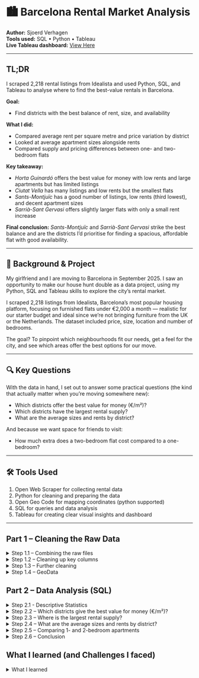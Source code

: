 # 🏙️ Barcelona Rental Market Analysis

**Author:** Sjoerd Verhagen  
**Tools used:** SQL • Python • Tableau  
**Live Tableau dashboard:** [View Here](https://public.tableau.com/views/YOUR-DASHBOARD-LINK)


---

## TL;DR 

I scraped 2,218 rental listings from Idealista and used Python, SQL, and Tableau to analyse where to find the best-value rentals in Barcelona.

**Goal:**
- Find districts with the best balance of rent, size, and availability

**What I did:**
- Compared average rent per square metre and price variation by district
- Looked at average apartment sizes alongside rents
- Compared supply and pricing differences between one- and two-bedroom flats

**Key takeaway:**
- _Horta Guinardó_ offers the best value for money with low rents and large apartments but has limited listings
- _Ciutat Vella_ has many listings and low rents but the smallest flats
- _Sants-Montjuïc_ has a good number of listings, low rents (third lowest), and decent apartment sizes
- _Sarrià-Sant Gervasi_ offers slightly larger flats with only a small rent increase

**Final conclusion:**
_Sants-Montjuïc_ and _Sarrià-Sant Gervasi_ strike the best balance and are the districts I’d prioritise for finding a spacious, affordable flat with good availability.

---

## 🎯 Background & Project

My girlfriend and I are moving to Barcelona in September 2025. I saw an opportunity to make our house hunt double as a data project, using my Python, SQL and Tableau skills to explore the city’s rental market.

I scraped 2,218 listings from Idealista, Barcelona’s most popular housing platform, focusing on furnished flats under €2,000 a month — realistic for our starter budget and ideal since we’re not bringing furniture from the UK or the Netherlands. The dataset included price, size, location and number of bedrooms.

The goal? To pinpoint which neighbourhoods fit our needs, get a feel for the city, and see which areas offer the best options for our move.

---

## 🔍 Key Questions

With the data in hand, I set out to answer some practical questions (the kind that actually matter when you’re moving somewhere new):

- Which districts offer the best value for money (€/m²)?
- Which districts have the largest rental supply?
- What are the average sizes and rents by district?

And because we want space for friends to visit:
- How much extra does a two-bedroom flat cost compared to a one-bedroom?

---

## 🛠️ Tools Used

1. Open Web Scraper for collecting rental data
2. Python for cleaning and preparing the data
3.  Open Geo Code for mapping coordinates (python supported)
4.  SQL for queries and data analysis
5. Tableau for creating clear visual insights and dashboard

---

## Part 1 – Cleaning the Raw Data

<details>
  <summary>Step 1.1 – Combining the raw files</summary

**Step overview**

For the first step, I used Python to combine all individual CSV files into one dataset. I loaded each file from the project folder, appended them to a list of DataFrames, and then concatenated everything into a single DataFrame. I saved this as a new CSV file and quickly explored its structure to check that everything had loaded correctly.

```python
import os
import pandas as pd

folder_path = "/Users/sjoerdv/Documents/PERSOONLIJK/Portfolio/Data 27 jul"
csv_files = [f for f in os.listdir(folder_path) if f.endswith(".csv")]
df_list = []

# Loop through and read each file
for file in csv_files:
    file_path = os.path.join(folder_path, file)
    df = pd.read_csv(file_path)
    df_list.append(df)

# Combine all dataframes
combined_df = pd.concat(df_list, ignore_index=True)

# Save to new CSV
output_file = os.path.join(folder_path, "all_rent_data.csv")
combined_df.to_csv(output_file, index=False)

print(f"Combined {len(csv_files)} files into: {output_file}")

# Load the new combined file
df = pd.read_csv(output_file)

# Show shape
print("\nSHAPE of dataset:", df.shape)

# Show columns
print("\nCOLUMNS:")
print(df.columns.tolist())

# Show index
print("\nINDEX:")
print(df.index)

# Numeric stats
print("\nDESCRIPTIVE STATISTICS (numerical):")
print(df.describe())

# Non-numeric stats
print("\nDESCRIPTIVE STATISTICS (non-numerical):")
print(df.describe(include=['object']))

# Preview first 5 rows
print("\nFIRST 5 ROWS:")
print(df.head())
```

</details> <details> <summary>Step 1.2 – Cleaning up key columns</summary>

**Step overview**

In this step, I cleaned the price, size, and price-per-m² columns. The raw data included symbols like “€” and “m²”. I stripped those out so the values are now usable as proper numbers.
- Converted price to price_clean, containing just the amount as a float.
- Did the same for price_per_m2 and size, which now have clean numerical values in new columns.
- Finally, I checked for missing values in those cleaned columns.


```python
import pandas as pd

# Load your dataset
file_path = "/Users/sjoerdv/Documents/PERSOONLIJK/Portfolio/Data 27 jul/all_rent_data.csv"
df = pd.read_csv(file_path)

# Clean 'price' (e.g. "1,100 €/month" → 1100.0)
df['price_clean'] = df['price'].str.replace(r'[^\d,]', '', regex=True)\
                                .str.replace(',', '')\
                                .astype(float)

# Clean 'price_per_m2' (e.g. "73.33 €/m²" → 73.33)
df['price_per_m2_clean'] = df['price_per_m2'].str.replace(r'[^\d.,]', '', regex=True)\
                                             .str.replace(',', '')\
                                             .astype(float)

# Clean 'size' (e.g. "15 m²" → 15.0)
df['size_clean'] = df['size'].str.replace(r'[^\d.,]', '', regex=True)\
                              .str.replace(',', '')\
                              .astype(float)

# Preview cleaned values
print("\nCleaned values:")
print(df[['price', 'price_clean', 'price_per_m2', 'price_per_m2_clean', 'size', 'size_clean']].head(10))

# Count non-missing values in each cleaned column
print("\nNon-missing values:")
print("price_clean:         ", df['price_clean'].notna().sum())
print("price_per_m2_clean:  ", df['price_per_m2_clean'].notna().sum())
print("size_clean:          ", df['size_clean'].notna().sum())
```

</details> <details>
  <summary>Step 1.3 – Further cleaning</summary

**Step overview**

For step 1.3, I extracted and cleaned the number of bedrooms from the listing text, creating a numeric column for analysis.


```python
import pandas as pd

# Load the dataset
file_path = "/Users/sjoerdv/Documents/PERSOONLIJK/Portfolio/Data 27 jul/all_rent_data_cleaned.csv"
df = pd.read_csv(file_path)

# Extract number of bedrooms (e.g. "2 bed." → 2.0)
df['bedrooms_clean'] = df['bedrooms'].str.extract(r'(\d+)').astype(float)

# Preview cleaned results
print("Bedrooms cleaned preview:")
print(df[['bedrooms', 'bedrooms_clean']].head(10))

# Show descriptive statistics
print("Descriptive statistics for bedrooms:")
print(df['bedrooms_clean'].describe())

# Save the updated file
output_path = "/Users/sjoerdv/Documents/PERSOONLIJK/Portfolio/Data 27 jul/all_rent_data_cleaned_v2.csv"
df.to_csv(output_path, index=False)

print(f"File saved with cleaned bedrooms column: {output_path}")
```

</details> <details> <summary> Step 1.4 – GeoData</summary>

**Step overview**

In this step i added the latitude and longitude for every apartment, through GeoData I can automate this process. By fillin gin the API and adding everything I made into geodata that I could later load into Tableau to make a visual representation of the barcelona map.

```python
import pandas as pd
from opencage.geocoder import OpenCageGeocode
import time
from tqdm import tqdm  # progress bar

# API key
key = '0a2df27082034108b046e61491ef609d'
geocoder = OpenCageGeocode(key)

# Load cleaned CSV
file_path = "/Users/sjoerdv/Documents/PERSOONLIJK/Portfolio/Data 27 jul/all_rent_data_cleaned_v3.csv"
df = pd.read_csv(file_path)

# Create address query (Street + Subdistrict + District + Barcelona, Spain)
def build_query(row):
    parts = [row['street_cleaned'], row['subdistrict'], row['district'], 'Barcelona, Spain']
    return ', '.join([p for p in parts if pd.notna(p)])

df['full_address'] = df.apply(build_query, axis=1)

# Geocode function
def geocode_address(query):
    try:
        results = geocoder.geocode(query)
        if results and len(results):
            lat = results[0]['geometry']['lat']
            lng = results[0]['geometry']['lng']
            country_code = results[0]['components'].get('country_code', '')
            timezone = results[0]['annotations']['timezone']['name']
            return pd.Series([lat, lng, country_code, timezone])
        else:
            return pd.Series([None, None, None, None])
    except Exception as e:
        print(f"Error geocoding {query}: {e}")
        return pd.Series([None, None, None, None])

# Apply geocoding with progress bar (and respect free tier: 1 request/sec)
tqdm.pandas()
df[['latitude', 'longitude', 'country_code', 'timezone']] = df['full_address'].progress_apply(lambda x: geocode_address(x))
    # Pause between requests to respect API rate limit
    # time.sleep(1)  # Uncomment if needed for free tier limit

# Save results
output_path = "/Users/sjoerdv/Documents/PERSOONLIJK/Portfolio/Data 27 jul/all_rent_data_geocoded.csv"
df.to_csv(output_path, index=False)
print(f"\n✅ Geocoded file saved to: {output_path}")
```
</details>


## Part 2 – Data Analysis (SQL)

<details>
  <summary>Step 2.1 - Descriptive Statistics </summary

**Step overview**

In this step, I calculated key rental price statistics per district including the number of listings, average, minimum, maximum rents, and price variation. Subsequently, I ranked the districts by average rent to get a broad overview of the market.

```sql
SELECT 
  district, 
  COUNT(*) AS number_of_listings,
  ROUND(AVG(price_clean),2) AS avg_price,
  MIN(price_clean) AS min_price,
  MAX(price_clean) AS max_price,
  ROUND(STDDEV_SAMP(price_clean),2) AS stddev_price
FROM table_v4
GROUP BY district
ORDER BY avg_price DESC;
```

Let us take a look at the table:

| "district"            | "number_of_listings" | "avg_price" | "min_price" | "max_price" | "stddev_price" |
|-----------------------|----------------------|-------------|-------------|-------------|----------------|
| "Sant Martí"          | 134                  | 1627.01     | 650         | 2000        | 320.09         |
| "Eixample"            | 434                  | 1611.85     | 750         | 2000        | 293.27         |
| "Sant Andreu"         | 34                   | 1596.03     | 990         | 2000        | 357.77         |
| "Les Corts"           | 66                   | 1591.97     | 850         | 2000        | 295.73         |
| "Gràcia"              | 199                  | 1543.67     | 800         | 2000        | 306.06         |
| "Sarrià-Sant Gervasi" | 200                  | 1523.50     | 865         | 2000        | 244.91         |
| "Nou Barris"          | 17                   | 1479.12     | 850         | 2000        | 344.61         |
| "Sants-Montjuïc"      | 200                  | 1441.33     | 945         | 2000        | 244.22         |
| "Ciutat Vella"        | 846                  | 1339.66     | 700         | 2000        | 303.65         |
| "Horta Guinardó"      | 88                   | 1299.02     | 750         | 1995        | 284.45         |

**What I learned**

_Nou Barris_ and _Sant Andreu_ have very few listings compared to other districts. Since exploratory analysis typically requires a sample size of around 30 to be statistically meaningful, I decided to exclude these two districts in later steps to ensure more reliable insights.

</details>

<details>
  <summary>Step 2.2 – Which districts give the best value for money (€/m²)? </summary

**Step overview**

In this step, I examined how rental prices per square metre vary across districts (excluding _Sant Andreu_ and _Nou Barris_). I counted listings and calculated average, minimum, maximum, and standard deviation of price per m², then ranked districts from cheapest to most expensive.

```sql
SELECT 
  district,
  COUNT(*) AS number_of_listings,
  ROUND(AVG(price_per_m2_clean),2) AS avg_price_per_m2,
  MIN(price_per_m2_clean) AS min_price_per_m2,
  MAX(price_per_m2_clean) AS max_price_per_m2,
  ROUND(STDDEV_SAMP(price_per_m2_clean),2) AS stddev_price_per_m2
FROM table_v4
WHERE district NOT IN ('Sant Andreu', 'Nou Barris') 
GROUP BY district
ORDER BY avg_price_per_m2 ASC; 
```


| district            | number_of_listings | avg_price_per_m2 | min_price_per_m2 | max_price_per_m2 | stddev_price_per_m2 |
|---------------------|--------------------|------------------|------------------|------------------|---------------------|
| Horta Guinardó      |                 88 |            20.19 |             12.5 |            35.83 |                5.68 |
| Les Corts           |                 66 |            22.92 |            13.33 |               50 |                6.06 |
| Gràcia              |                199 |            25.04 |            13.33 |               40 |                5.28 |
| Sants-Montjuïc      |                200 |            25.55 |            14.09 |               54 |                6.07 |
| Sant Martí          |                134 |            25.84 |             7.14 |            58.33 |                6.56 |
| Sarrià-Sant Gervasi |                200 |            26.06 |             11.5 |            56.67 |                7.05 |
| Eixample            |                434 |            26.15 |            10.83 |            61.67 |                6.84 |
| Ciutat Vella        |                846 |            27.09 |            11.24 |               95 |                8.64 |

<img src="https://github.com/sjoerd-verhagen/barcelona-rental-analysis/blob/main/value-for-money2" alt="Which districts give the best value for money" width="800">

**What I learned:**

_Horta Guinardó_ and _Les Corts_ offer the lowest average price per square metre, with price variation comparable to other districts. Their noticeably lower averages combined with no greater volatility suggest these are the best value-for-money areas.

</details>

<details>
  <summary>Step 2.3 – Where is the largest rental supply? </summary

**Step overview**

In this step, I examined rental price variability across districts (excluding _Sant Andreu_ and _Nou Barris_). I counted listings and calculated price variance and standard deviation, then ranked districts by price volatility.


```sql
SELECT 
  district,
  COUNT(*) AS number_of_listings,
  ROUND(VAR_SAMP(price_clean),2) AS price_variance,
  ROUND(STDDEV_SAMP(price_clean),1) AS price_stddev
FROM table_v4
WHERE district NOT IN ('Sant Andreu', 'Nou Barris')
GROUP BY district
ORDER BY price_stddev DESC;
```

| district            | number_of_listings | price_variance | price_stddev |
|---------------------|--------------------|----------------|--------------|
| Ciutat Vella        |                846 |       92201.29 |        303.6 |
| Eixample            |                434 |        86004.7 |        293.3 |
| Sarrià-Sant Gervasi |                200 |       59978.54 |        244.9 |
| Sants-Montjuïc      |                200 |       59644.13 |        244.2 |
| Gràcia              |                199 |       93673.88 |        306.1 |
| Sant Martí          |                134 |      102454.79 |        320.1 |
| Horta Guinardó      |                 88 |       80911.56 |        284.4 |
| Les Corts           |                 66 |       87456.15 |        295.7 |

**What I learned**

The largest rental supply is found in _Ciutat Vella_, followed by _Eixample_. Among districts with substantial listings, _Sarrià-Sant Gervasi_ and _Sants-Montjuïc_ show the lowest price variability, reflected in their relatively low standard deviations, despite having higher average prices than _Les Corts_ and _Horta Guinardó_. The greatest price variance occurs in Sant Martí, indicating more fluctuation in rental costs there.

</details>

<details>
  <summary>Step 2.4 – What are the average sizes and rents by district? </summary

**Step overview**

To get a clearer picture of what each district offers, I calculated the average apartment size and rental price, along with the minimum, maximum, and standard deviation of rents. This helps understand not only the typical flat but also the range and variability of rental options available across Barcelona’s districts.  

```sql
SELECT 
  district,
  COUNT(*) AS number_of_listings,
  ROUND(AVG(size_clean),2) AS avg_size_m2,
  ROUND(AVG(price_clean),2) AS avg_rent,
  MIN(price_clean) AS min_rent,
  MAX(price_clean) AS max_rent,
  ROUND(STDDEV_SAMP(price_clean),2) AS rent_stddev
FROM table_v4
WHERE district NOT IN ('Sant Andreu', 'Nou Barris') 
GROUP BY district
ORDER BY avg_rent ASC;  
```

| district            | number_of_listings | avg_size_m2 | avg_rent | min_rent | max_rent | rent_stddev |
|---------------------|--------------------|-------------|----------|----------|----------|-------------|
| Horta Guinardó      |                 88 |       68.75 |  1299.02 |      750 |     1995 |      284.45 |
| Ciutat Vella        |                846 |       54.15 |  1339.66 |      700 |     2000 |      303.65 |
| Sants-Montjuïc      |                200 |       59.59 |  1441.33 |      945 |     2000 |      244.22 |
| Sarrià-Sant Gervasi |                200 |       62.61 |   1523.5 |      865 |     2000 |      244.91 |
| Gràcia              |                199 |        63.9 |  1543.67 |      800 |     2000 |      306.06 |
| Les Corts           |                 66 |       73.26 |  1591.97 |      850 |     2000 |      295.73 |
| Eixample            |                434 |       65.59 |  1611.85 |      750 |     2000 |      293.27 |
| Sant Martí          |                134 |       66.08 |  1627.01 |      650 |     2000 |      320.09 |

<img src="https://github.com/sjoerd-verhagen/barcelona-rental-analysis/blob/main/rent-vs-size" alt="Average Rent vs Apartment Size by District" width="800">

**What I learned**

_Horta Guinardó_ offers the best deal, combining the lowest average rent with the second-largest apartment sizes. In contrast, _Ciutat Vella_ also has low rents but much smaller average apartment sizes, making _Horta Guinardó_ the better value for space and price.

</details> <details>
  <summary>Step 2.5 – Comparing 1- and 2-bedroom apartments </summary

**Step overview**

To better understand what each district offers, I calculated the average apartment size and rental price, as well as the minimum, maximum, and variation in rents. This helps capture both the typical flats and the range of rental options across Barcelona.

```sql
WITH rent_counts AS (
    SELECT 
        district,
        bedrooms_cleaned,
        COUNT(*) AS listings_count,
        ROUND(AVG(price_clean), 2) AS avg_rent
    FROM table_v4
    WHERE bedrooms_cleaned IN (1, 2)
      AND district NOT IN ('Sant Andreu', 'Nou Barris')
    GROUP BY district, bedrooms_cleaned
)
SELECT 
    r1.district,
    r1.listings_count AS one_bed_count,
    r2.listings_count AS two_bed_count,
    ROUND(r1.avg_rent, 2) AS avg_rent_1b,
    ROUND(r2.avg_rent, 2) AS avg_rent_2b,
    ROUND(r2.avg_rent - r1.avg_rent, 2) AS price_diff,
    ROUND(((r2.avg_rent - r1.avg_rent) / r1.avg_rent) * 100, 2) AS pct_diff
FROM rent_counts r1
JOIN rent_counts r2
  ON r1.district = r2.district
WHERE r1.bedrooms_cleaned = 1
  AND r2.bedrooms_cleaned = 2
ORDER BY pct_diff ASC;
```

| district            | one_bed_count | two_bed_count | avg_rent_1b | avg_rent_2b | price_diff | pct_diff |
|---------------------|---------------|---------------|-------------|-------------|------------|----------|
| Les Corts           |            10 |            23 |      1519.1 |     1581.52 |      62.42 |     4.11 |
| Sants-Montjuïc      |            69 |            73 |     1375.14 |     1480.11 |     104.97 |     7.63 |
| Sarrià-Sant Gervasi |            78 |            64 |     1447.13 |     1580.06 |     132.93 |     9.19 |
| Eixample            |           159 |           132 |     1502.96 |      1679.3 |     176.34 |    11.73 |
| Gràcia              |            50 |            85 |     1409.24 |     1616.06 |     206.82 |    14.68 |
| Sant Martí          |            30 |            68 |        1489 |     1717.57 |     228.57 |    15.35 |
| Ciutat Vella        |           371 |           286 |     1234.53 |        1474 |     239.47 |     19.4 |
| Horta Guinardó      |            15 |            31 |     1096.87 |     1359.35 |     262.48 |    23.93 |

<img src="https://github.com/sjoerd-verhagen/barcelona-rental-analysis/blob/main/rents-1b2b.png" alt="Which districts give the best value for money" width="800">

**What I learned:**

_Horta Guinardó_ offers the best value, with the lowest average rent and the second-largest apartments. By comparison, _Ciutat Vella_ has similarly low rents but much smaller flats, making it less attractive when space is a priority.

</details> <details>
  <summary>Step 2.6 – Conclusion </summary

Key takeaways from the analysis show that _Horta Guinardó_ offers the best value for money with low rents and large apartments, but it suffers from limited availability. _Ciutat Vella_ provides many listings and low rents but has the smallest flats, which may not suit those needing extra space.

_Sants-Montjuïc_ stands out with a good number of listings, the third-lowest rents, and decent apartment sizes. Similarly, _Sarrià-Sant Gervasi_ offers slightly larger flats with only a small increase in rent.

Given my goal of finding a furnished flat on a student budget with a second bedroom for friends to stay over, Sants-Montjuïc and Sarrià-Sant Gervasi strike the best balance between price, space, and availability. These are the districts I’d prioritise in my search for a spacious, affordable rental with good options.

</details>

## What I learned (and Challenges I faced)

<details>
  <summary>What I learned</summary

- Scraping data from Idealista was not the easiest, the website is well protected and the listings weren’t always consistent. I had to get creative by breaking the scraping into smaller batches and fixing some messy address data afterwards. One notable issue was that floor numbers sometimes got mixed up with bedroom counts, causing some apartments to show as having eight bedrooms. By regularly checking descriptive stats, I caught these errors and made sure the data made sense. This taught me the importance of continuous data validation.
- I also ended up scraping more variables than I needed. Reflecting on this, I realise that taking more time upfront to clearly define the research questions and relevant variables can save effort later. Next time, I would focus more on identifying what data is truly necessary before diving deeper.


